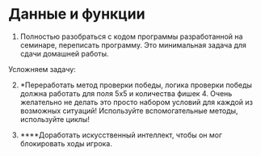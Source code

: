 # Данные и функции

1. Полностью разобраться с кодом программы разработанной на семинаре, переписать программу. Это минимальная задача для сдачи домашней работы.

Усложняем задачу:

2. *Переработать метод проверки победы, логика проверки победы должна работать для поля 5х5 и
количества фишек 4. Очень желательно не делать это просто набором условий для каждой из
возможных ситуаций! Используйте вспомогательные методы, используйте циклы!

3. ****Доработать искусственный интеллект, чтобы он мог блокировать ходы игрока.